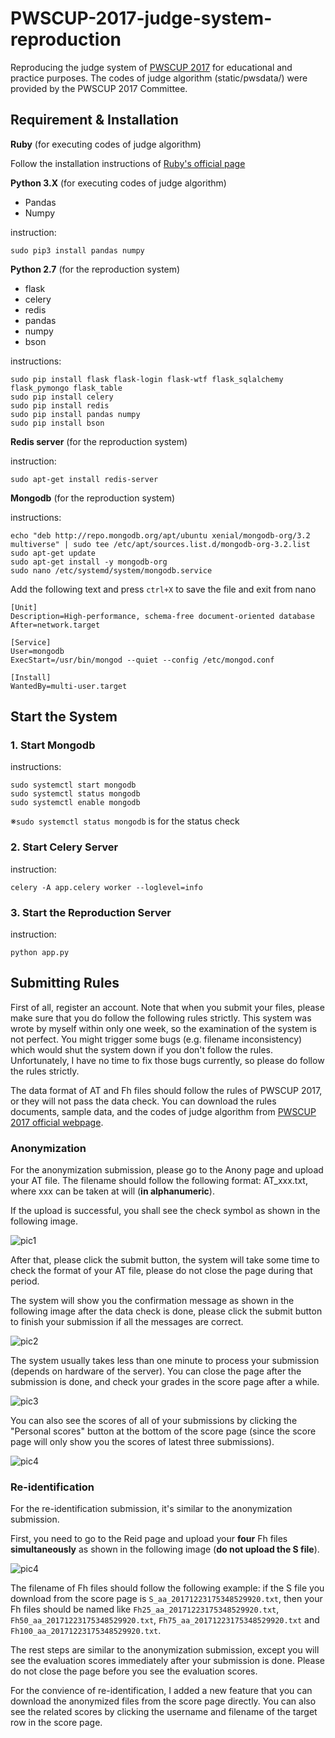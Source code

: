# PWSCUP-2017-judge-system-reproduction
Reproducing the judge system of [PWSCUP 2017](http://www.iwsec.org/pws/pwscup/PWSCUP2017.html) for educational and practice purposes. The codes of judge algorithm (static/pwsdata/) were provided by the PWSCUP 2017 Committee.

## Requirement & Installation

**Ruby** (for executing codes of judge algorithm)

Follow the installation instructions of [Ruby's official page](https://www.ruby-lang.org/en/downloads/)

**Python 3.X** (for executing codes of judge algorithm)
- Pandas
- Numpy

instruction: 
```
sudo pip3 install pandas numpy
```

**Python 2.7** (for the reproduction system)
- flask
- celery
- redis
- pandas
- numpy
- bson

instructions:
```
sudo pip install flask flask-login flask-wtf flask_sqlalchemy flask_pymongo flask_table
sudo pip install celery
sudo pip install redis
sudo pip install pandas numpy
sudo pip install bson
```

**Redis server** (for the reproduction system)

instruction: 
```
sudo apt-get install redis-server
```

**Mongodb** (for the reproduction system)

instructions:
```
echo "deb http://repo.mongodb.org/apt/ubuntu xenial/mongodb-org/3.2 multiverse" | sudo tee /etc/apt/sources.list.d/mongodb-org-3.2.list
sudo apt-get update
sudo apt-get install -y mongodb-org
sudo nano /etc/systemd/system/mongodb.service
```

Add the following text and press `ctrl+X` to save the file and exit from nano
```
[Unit]
Description=High-performance, schema-free document-oriented database After=network.target 

[Service]
User=mongodb
ExecStart=/usr/bin/mongod --quiet --config /etc/mongod.conf 

[Install]
WantedBy=multi-user.target
```

## Start the System

### 1. Start Mongodb

instructions:
```
sudo systemctl start mongodb
sudo systemctl status mongodb
sudo systemctl enable mongodb
```

※`sudo systemctl status mongodb` is for the status check

### 2. Start Celery Server

instruction:
```
celery -A app.celery worker --loglevel=info
```

### 3. Start the Reproduction Server

instruction:
```
python app.py
```

## Submitting Rules

First of all, register an account. Note that when you submit your files, please make sure that you do follow the following rules strictly. This system was wrote by myself within only one week, so the examination of the system is not perfect. You might trigger some bugs (e.g. filename inconsistency) which would shut the system down if you don't follow the rules. Unfortunately, I have no time to fix those bugs currently, so please do follow the rules strictly.

The data format of AT and Fh files should follow the rules of PWSCUP 2017, or they will not pass the data check. You can download the rules documents, sample data, and the codes of judge algorithm from [PWSCUP 2017 official webpage](http://www.iwsec.org/pws/pwscup/PWSCUP2017.html).

### Anonymization

For the anonymization submission, please go to the Anony page and upload your AT file. The filename should follow the following format: AT_xxx.txt, where xxx can be taken at will (**in alphanumeric**).

If the upload is successful, you shall see the check symbol as shown in the following image.

![pic1](https://i.imgur.com/w6aETiL.png)

After that, please click the submit button, the system will take some time to check the format of your AT file, please do not close the page during that period.

The system will show you the confirmation message as shown in the following image after the data check is done, please click the submit button to finish your submission if all the messages are correct.

![pic2](https://i.imgur.com/gHovQw7.png)

The system usually takes less than one minute to process your submission (depends on hardware of the server). You can close the page after the submission is done, and check your grades in the score page after a while.

![pic3](https://i.imgur.com/QUOQSD6.png)

You can also see the scores of all of your submissions by clicking the "Personal scores" button at the bottom of the score page (since the score page will only show you the scores of latest three submissions).

![pic4](https://i.imgur.com/dLuAxcY.png)

### Re-identification

For the re-identification submission, it's similar to the anonymization submission.

First, you need to go to the Reid page and upload your **four** Fh files **simultaneously** as shown in the following image (**do not upload the S file**).

![pic4](https://i.imgur.com/vS9omRV.png)

The filename of Fh files should follow the following example: if the S file you download from the score page is `S_aa_20171223175348529920.txt`, then your Fh files should be named like `Fh25_aa_20171223175348529920.txt`,  `Fh50_aa_20171223175348529920.txt`, `Fh75_aa_20171223175348529920.txt` and `Fh100_aa_20171223175348529920.txt`.

The rest steps are similar to the anonymization submission, except you will see the evaluation scores immediately after your submission is done. Please do not close the page before you see the evaluation scores.

For the convience of re-identification, I added a new feature that you can download the anonymized files from the score page directly. You can also see the related scores by clicking the username and filename of the target row in the score page.
